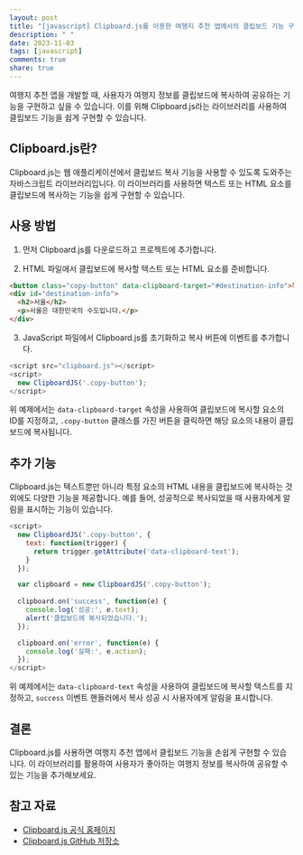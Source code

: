 ```yaml
---
layout: post
title: "[javascript] Clipboard.js를 이용한 여행지 추천 앱에서의 클립보드 기능 구현 방법"
description: " "
date: 2023-11-03
tags: [javascript]
comments: true
share: true
---
```


여행지 추천 앱을 개발할 때, 사용자가 여행지 정보를 클립보드에 복사하여 공유하는 기능을 구현하고 싶을 수 있습니다. 이를 위해 Clipboard.js라는 라이브러리를 사용하여 클립보드 기능을 쉽게 구현할 수 있습니다.

## Clipboard.js란?

Clipboard.js는 웹 애플리케이션에서 클립보드 복사 기능을 사용할 수 있도록 도와주는 자바스크립트 라이브러리입니다. 이 라이브러리를 사용하면 텍스트 또는 HTML 요소를 클립보드에 복사하는 기능을 쉽게 구현할 수 있습니다.

## 사용 방법

1. 먼저 Clipboard.js를 다운로드하고 프로젝트에 추가합니다.

2. HTML 파일에서 클립보드에 복사할 텍스트 또는 HTML 요소를 준비합니다.

```html
<button class="copy-button" data-clipboard-target="#destination-info">복사하기</button>
<div id="destination-info">
  <h2>서울</h2>
  <p>서울은 대한민국의 수도입니다.</p>
</div>
```

3. JavaScript 파일에서 Clipboard.js를 초기화하고 복사 버튼에 이벤트를 추가합니다.

```javascript
<script src="clipboard.js"></script>
<script>
  new ClipboardJS('.copy-button');
</script>
```

위 예제에서는 `data-clipboard-target` 속성을 사용하여 클립보드에 복사할 요소의 ID를 지정하고, `.copy-button` 클래스를 가진 버튼을 클릭하면 해당 요소의 내용이 클립보드에 복사됩니다.

## 추가 기능

Clipboard.js는 텍스트뿐만 아니라 특정 요소의 HTML 내용을 클립보드에 복사하는 것 외에도 다양한 기능을 제공합니다. 예를 들어, 성공적으로 복사되었을 때 사용자에게 알림을 표시하는 기능이 있습니다.

```javascript
<script>
  new ClipboardJS('.copy-button', {
    text: function(trigger) {
      return trigger.getAttribute('data-clipboard-text');
    }
  });

  var clipboard = new ClipboardJS('.copy-button');
  
  clipboard.on('success', function(e) {
    console.log('성공:', e.text);
    alert('클립보드에 복사되었습니다.');
  });

  clipboard.on('error', function(e) {
    console.log('실패:', e.action);
  });
</script>
```

위 예제에서는 `data-clipboard-text` 속성을 사용하여 클립보드에 복사할 텍스트를 지정하고, `success` 이벤트 핸들러에서 복사 성공 시 사용자에게 알림을 표시합니다.

## 결론

Clipboard.js를 사용하면 여행지 추천 앱에서 클립보드 기능을 손쉽게 구현할 수 있습니다. 이 라이브러리를 활용하여 사용자가 좋아하는 여행지 정보를 복사하여 공유할 수 있는 기능을 추가해보세요.

## 참고 자료

- [Clipboard.js 공식 홈페이지](https://clipboardjs.com/)
- [Clipboard.js GitHub 저장소](https://github.com/zenorocha/clipboard.js)